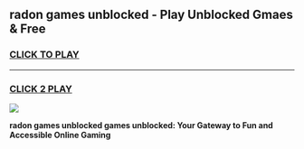 
## radon games unblocked - Play Unblocked Gmaes & Free
<h3>
<a href="https://news.freeplayer.one?title=radon_games_unblocked&ref=16F">CLICK TO PLAY</a></h3>
<hr>

<h3>
<a href="https://news.freeplayer.one?title=radon_games_unblocked&ref=16F">CLICK 2 PLAY</a>
  
</h3>

<a href="https://news.freeplayer.one?title=radon_games_unblocked&ref=16F/"><img src="https://clearcache.store/games.png"></a>


**radon games unblocked games unblocked: Your Gateway to Fun and Accessible Online Gaming**
